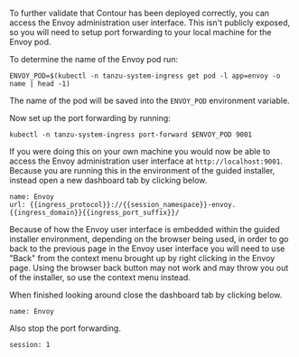 To further validate that Contour has been deployed correctly, you can access the Envoy administration user interface. This isn't publicly exposed, so you will need to setup port forwarding to your local machine for the Envoy pod.

To determine the name of the Envoy pod run:

```execute-1
ENVOY_POD=$(kubectl -n tanzu-system-ingress get pod -l app=envoy -o name | head -1)
```

The name of the pod will be saved into the ``ENVOY_POD`` environment variable.

Now set up the port forwarding by running:

```execute-1
kubectl -n tanzu-system-ingress port-forward $ENVOY_POD 9001
```

If you were doing this on your own machine you would now be able to access the Envoy administration user interface at ``http://localhost:9001``. Because you are running this in the environment of the guided installer, instead open a new dashboard tab by clicking below.

```dashboard:create-dashboard
name: Envoy
url: {{ingress_protocol}}://{{session_namespace}}-envoy.{{ingress_domain}}{{ingress_port_suffix}}/
```

Because of how the Envoy user interface is embedded within the guided installer environment, depending on the browser being used, in order to go back to the previous page in the Envoy user interface you will need to use "Back" from the context menu brought up by right clicking in the Envoy page. Using the browser back button may not work and may throw you out of the installer, so use the context menu instead.

When finished looking around close the dashboard tab by clicking below.

```dashboard:delete-dashboard
name: Envoy
```

Also stop the port forwarding.

```terminal:interrupt
session: 1
```
